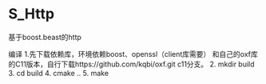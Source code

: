 # S_Http
基于boost.beast的http 

编译
1.先下载依赖库，环境依赖boost、openssl（client库需要） 和自己的oxf库的C11版本，自行下载https://github.com/kqbi/oxf.git   c11分支。
2. mkdir build
3. cd build
4. cmake ..
5. make
